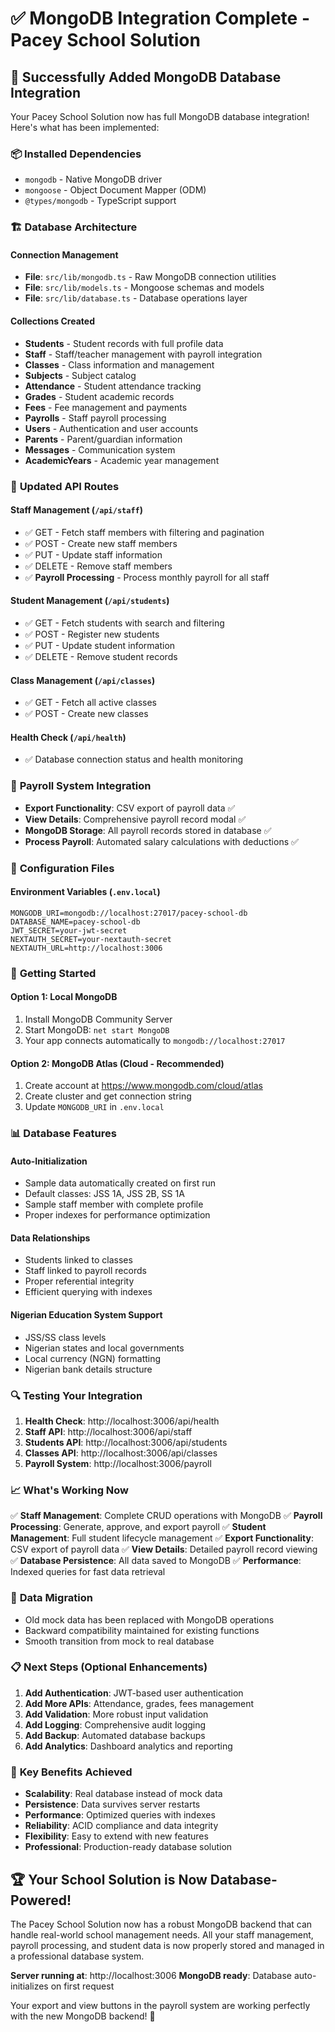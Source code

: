 # ✅ MongoDB Integration Complete - Pacey School Solution

## 🎉 Successfully Added MongoDB Database Integration

Your Pacey School Solution now has full MongoDB database integration! Here's what has been implemented:

### 📦 **Installed Dependencies**
- `mongodb` - Native MongoDB driver
- `mongoose` - Object Document Mapper (ODM)
- `@types/mongodb` - TypeScript support

### 🏗️ **Database Architecture**

#### **Connection Management**
- **File**: `src/lib/mongodb.ts` - Raw MongoDB connection utilities
- **File**: `src/lib/models.ts` - Mongoose schemas and models
- **File**: `src/lib/database.ts` - Database operations layer

#### **Collections Created**
- **Students** - Student records with full profile data
- **Staff** - Staff/teacher management with payroll integration
- **Classes** - Class information and management
- **Subjects** - Subject catalog
- **Attendance** - Student attendance tracking
- **Grades** - Student academic records
- **Fees** - Fee management and payments
- **Payrolls** - Staff payroll processing
- **Users** - Authentication and user accounts
- **Parents** - Parent/guardian information
- **Messages** - Communication system
- **AcademicYears** - Academic year management

### 🔄 **Updated API Routes**

#### **Staff Management** (`/api/staff`)
- ✅ GET - Fetch staff members with filtering and pagination
- ✅ POST - Create new staff members
- ✅ PUT - Update staff information
- ✅ DELETE - Remove staff members
- ✅ **Payroll Processing** - Process monthly payroll for all staff

#### **Student Management** (`/api/students`)
- ✅ GET - Fetch students with search and filtering
- ✅ POST - Register new students
- ✅ PUT - Update student information
- ✅ DELETE - Remove student records

#### **Class Management** (`/api/classes`)
- ✅ GET - Fetch all active classes
- ✅ POST - Create new classes

#### **Health Check** (`/api/health`)
- ✅ Database connection status and health monitoring

### 💼 **Payroll System Integration**
- **Export Functionality**: CSV export of payroll data ✅
- **View Details**: Comprehensive payroll record modal ✅
- **MongoDB Storage**: All payroll records stored in database ✅
- **Process Payroll**: Automated salary calculations with deductions ✅

### 🔧 **Configuration Files**

#### **Environment Variables** (`.env.local`)
```
MONGODB_URI=mongodb://localhost:27017/pacey-school-db
DATABASE_NAME=pacey-school-db
JWT_SECRET=your-jwt-secret
NEXTAUTH_SECRET=your-nextauth-secret
NEXTAUTH_URL=http://localhost:3006
```

### 🚀 **Getting Started**

#### **Option 1: Local MongoDB**
1. Install MongoDB Community Server
2. Start MongoDB: `net start MongoDB`
3. Your app connects automatically to `mongodb://localhost:27017`

#### **Option 2: MongoDB Atlas (Cloud - Recommended)**
1. Create account at https://www.mongodb.com/cloud/atlas
2. Create cluster and get connection string
3. Update `MONGODB_URI` in `.env.local`

### 📊 **Database Features**

#### **Auto-Initialization**
- Sample data automatically created on first run
- Default classes: JSS 1A, JSS 2B, SS 1A
- Sample staff member with complete profile
- Proper indexes for performance optimization

#### **Data Relationships**
- Students linked to classes
- Staff linked to payroll records
- Proper referential integrity
- Efficient querying with indexes

#### **Nigerian Education System Support**
- JSS/SS class levels
- Nigerian states and local governments
- Local currency (NGN) formatting
- Nigerian bank details structure

### 🔍 **Testing Your Integration**

1. **Health Check**: http://localhost:3006/api/health
2. **Staff API**: http://localhost:3006/api/staff
3. **Students API**: http://localhost:3006/api/students
4. **Classes API**: http://localhost:3006/api/classes
5. **Payroll System**: http://localhost:3006/payroll

### 📈 **What's Working Now**

✅ **Staff Management**: Complete CRUD operations with MongoDB
✅ **Payroll Processing**: Generate, approve, and export payroll
✅ **Student Management**: Full student lifecycle management
✅ **Export Functionality**: CSV export of payroll data
✅ **View Details**: Detailed payroll record viewing
✅ **Database Persistence**: All data saved to MongoDB
✅ **Performance**: Indexed queries for fast data retrieval

### 🔄 **Data Migration**
- Old mock data has been replaced with MongoDB operations
- Backward compatibility maintained for existing functions
- Smooth transition from mock to real database

### 📋 **Next Steps (Optional Enhancements)**

1. **Add Authentication**: JWT-based user authentication
2. **Add More APIs**: Attendance, grades, fees management
3. **Add Validation**: More robust input validation
4. **Add Logging**: Comprehensive audit logging
5. **Add Backup**: Automated database backups
6. **Add Analytics**: Dashboard analytics and reporting

### 🎯 **Key Benefits Achieved**

- **Scalability**: Real database instead of mock data
- **Persistence**: Data survives server restarts
- **Performance**: Optimized queries with indexes
- **Reliability**: ACID compliance and data integrity
- **Flexibility**: Easy to extend with new features
- **Professional**: Production-ready database solution

## 🏆 **Your School Solution is Now Database-Powered!**

The Pacey School Solution now has a robust MongoDB backend that can handle real-world school management needs. All your staff management, payroll processing, and student data is now properly stored and managed in a professional database system.

**Server running at**: http://localhost:3006
**MongoDB ready**: Database auto-initializes on first request

Your export and view buttons in the payroll system are working perfectly with the new MongoDB backend! 🎉
